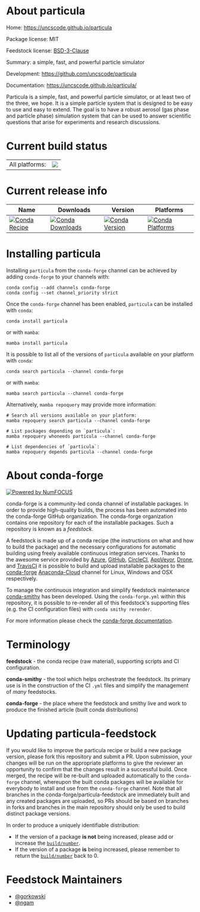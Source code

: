 About particula
===============

Home: https://uncscode.github.io/particula

Package license: MIT

Feedstock license: [BSD-3-Clause](https://github.com/conda-forge/particula-feedstock/blob/main/LICENSE.txt)

Summary: a simple, fast, and powerful particle simulator

Development: https://github.com/uncscode/particula

Documentation: https://uncscode.github.io/particula/

Particula is a simple, fast, and powerful particle simulator, or at least two of the three, we hope.
It is a simple particle system that is designed to be easy to use and easy to extend.
The goal is to have a robust aerosol (gas phase and particle phase) simulation system
that can be used to answer scientific questions that arise for experiments and research discussions.


Current build status
====================


<table><tr><td>All platforms:</td>
    <td>
      <a href="https://dev.azure.com/conda-forge/feedstock-builds/_build/latest?definitionId=14837&branchName=main">
        <img src="https://dev.azure.com/conda-forge/feedstock-builds/_apis/build/status/particula-feedstock?branchName=main">
      </a>
    </td>
  </tr>
</table>

Current release info
====================

| Name | Downloads | Version | Platforms |
| --- | --- | --- | --- |
| [![Conda Recipe](https://img.shields.io/badge/recipe-particula-green.svg)](https://anaconda.org/conda-forge/particula) | [![Conda Downloads](https://img.shields.io/conda/dn/conda-forge/particula.svg)](https://anaconda.org/conda-forge/particula) | [![Conda Version](https://img.shields.io/conda/vn/conda-forge/particula.svg)](https://anaconda.org/conda-forge/particula) | [![Conda Platforms](https://img.shields.io/conda/pn/conda-forge/particula.svg)](https://anaconda.org/conda-forge/particula) |

Installing particula
====================

Installing `particula` from the `conda-forge` channel can be achieved by adding `conda-forge` to your channels with:

```
conda config --add channels conda-forge
conda config --set channel_priority strict
```

Once the `conda-forge` channel has been enabled, `particula` can be installed with `conda`:

```
conda install particula
```

or with `mamba`:

```
mamba install particula
```

It is possible to list all of the versions of `particula` available on your platform with `conda`:

```
conda search particula --channel conda-forge
```

or with `mamba`:

```
mamba search particula --channel conda-forge
```

Alternatively, `mamba repoquery` may provide more information:

```
# Search all versions available on your platform:
mamba repoquery search particula --channel conda-forge

# List packages depending on `particula`:
mamba repoquery whoneeds particula --channel conda-forge

# List dependencies of `particula`:
mamba repoquery depends particula --channel conda-forge
```


About conda-forge
=================

[![Powered by
NumFOCUS](https://img.shields.io/badge/powered%20by-NumFOCUS-orange.svg?style=flat&colorA=E1523D&colorB=007D8A)](https://numfocus.org)

conda-forge is a community-led conda channel of installable packages.
In order to provide high-quality builds, the process has been automated into the
conda-forge GitHub organization. The conda-forge organization contains one repository
for each of the installable packages. Such a repository is known as a *feedstock*.

A feedstock is made up of a conda recipe (the instructions on what and how to build
the package) and the necessary configurations for automatic building using freely
available continuous integration services. Thanks to the awesome service provided by
[Azure](https://azure.microsoft.com/en-us/services/devops/), [GitHub](https://github.com/),
[CircleCI](https://circleci.com/), [AppVeyor](https://www.appveyor.com/),
[Drone](https://cloud.drone.io/welcome), and [TravisCI](https://travis-ci.com/)
it is possible to build and upload installable packages to the
[conda-forge](https://anaconda.org/conda-forge) [Anaconda-Cloud](https://anaconda.org/)
channel for Linux, Windows and OSX respectively.

To manage the continuous integration and simplify feedstock maintenance
[conda-smithy](https://github.com/conda-forge/conda-smithy) has been developed.
Using the ``conda-forge.yml`` within this repository, it is possible to re-render all of
this feedstock's supporting files (e.g. the CI configuration files) with ``conda smithy rerender``.

For more information please check the [conda-forge documentation](https://conda-forge.org/docs/).

Terminology
===========

**feedstock** - the conda recipe (raw material), supporting scripts and CI configuration.

**conda-smithy** - the tool which helps orchestrate the feedstock.
                   Its primary use is in the construction of the CI ``.yml`` files
                   and simplify the management of *many* feedstocks.

**conda-forge** - the place where the feedstock and smithy live and work to
                  produce the finished article (built conda distributions)


Updating particula-feedstock
============================

If you would like to improve the particula recipe or build a new
package version, please fork this repository and submit a PR. Upon submission,
your changes will be run on the appropriate platforms to give the reviewer an
opportunity to confirm that the changes result in a successful build. Once
merged, the recipe will be re-built and uploaded automatically to the
`conda-forge` channel, whereupon the built conda packages will be available for
everybody to install and use from the `conda-forge` channel.
Note that all branches in the conda-forge/particula-feedstock are
immediately built and any created packages are uploaded, so PRs should be based
on branches in forks and branches in the main repository should only be used to
build distinct package versions.

In order to produce a uniquely identifiable distribution:
 * If the version of a package **is not** being increased, please add or increase
   the [``build/number``](https://docs.conda.io/projects/conda-build/en/latest/resources/define-metadata.html#build-number-and-string).
 * If the version of a package **is** being increased, please remember to return
   the [``build/number``](https://docs.conda.io/projects/conda-build/en/latest/resources/define-metadata.html#build-number-and-string)
   back to 0.

Feedstock Maintainers
=====================

* [@gorkowski](https://github.com/gorkowski/)
* [@ngam](https://github.com/ngam/)

